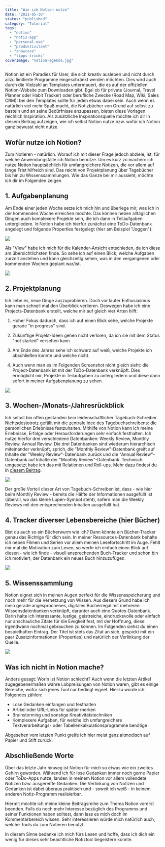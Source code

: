 ```yaml
---
title: "Wie ich Notion nutze"
date: "2021-05-30"
status: "published"
category: "Tutorial"
tags: 
  - "notion"
  - "notiz-app"
  - "personal-use"
  - "produktivitaet"
  - "showcase"
  - "tipps-tricks"
coverImage: "notion-agenda.jpg"
---
```


Notion ist ein Paradies für User, die sich kreativ ausleben und nicht durch allzu limitierte Programme eingeschränkt werden möchten. Dies wird auch durch die Vielzahl an Templates untermauert, die es auf der offiziellen Notion-Website zum Downloaden gibt. Egal ob für private (Journal, Travel Planner oder Habit Tracker) oder berufliche Zwecke (Road Map, Wiki, Sales CRM): bei den Templates sollte für jeden etwas dabei sein. Auch wenn es natürlich viel mehr Spaß macht, die Notizbücher von Grund auf selbst zu basteln und an seine Bedürfnisse anzupassen, bieten diese Vorlagen reichlich Inspiration. Als zusätzliche Inspirationsquelle möchte ich dir in diesem Beitrag aufzeigen, wie ich selbst Notion nutze bzw. wofür ich Notion ganz bewusst nicht nutze.

<!--more-->

## Wofür nutze ich Notion?

Zum Notieren - natürlich. Worauf ich mit dieser Frage jedoch abziele, ist, für welche Anwendungsfälle ich Notion benutze. Um es kurz zu machen: ich nutze Notion hauptsächlich für umfangreichere Notizen, die vor allem auf lange Frist hilfreich sind. Das reicht von Projektplanung über Tagebücher bis hin zu Wissenssammlungen. Wie das Ganze bei mir aussieht, möchte ich dir im Folgenden zeigen.

## 1. Aufgabenplanung

Am Ende einer jeden Woche setze ich mich hin und überlege mir, was ich in der kommenden Woche erreichen möchte. Das können neben alltäglichen Dingen auch komplexere Projekte sein, die ich dann in Teilaufgaben untergliedere. In Notion habe ich hierfür zunächst eine ToDo-Datenbank angelegt und folgende Properties festgelegt (hier am Beispiel "Joggen"):

![](/img/blog/notion-task-detail.png)

Als "View" habe ich mich für die Kalender-Ansicht entschieden, da ich diese am übersichtlichsten finde. So sehe ich auf einen Blick, welche Aufgaben zurzeit anstehen und kann gleichzeitig sehen, was in den vergangenen oder kommenden Wochen geplant war/ist.

![](/img/blog/notion-calendar.png)

## 2. Projektplanung

Ich liebe es, neue Dinge auszuprobieren. Doch vor lauter Enthusiasmus kann man schnell mal den Überblick verlieren. Deswegen habe ich eine Projects-Datenbank erstellt, welche mir auf gleich vier Arten hilft:

1. Hoher Fokus dadurch, dass ich auf einen Blick sehe, welche Projekte gerade "in progress" sind.

3. Zukünftige Projekt-Ideen gehen nicht verloren, da ich sie mit dem Status "not started" versehen kann.

5. Am Ende des Jahres sehe ich schwarz auf weiß, welche Projekte ich abschließen konnte und welche nicht.

7. Auch wenn man es im Folgenden Screenshot nicht gleich sieht: die Project-Datenbank ist mit der ToDo-Datenbank verknüpft. Dies ermöglicht mir, Projekte in Teilaufgaben zu untergliedern und diese dann sofort in meiner Aufgabenplanung zu sehen.

![](/img/blog/notion-projects.png)

## 3. Wochen-/Monats-/Jahresrückblick

Ich selbst bin offen gestanden kein leidenschaftlicher Tagebuch-Schreiber. Nichtsdestotrotz gefällt mir die zentrale Idee des Tagebuchschreibens: die persönlichen Erlebnisse festzuhalten. Mithilfe von Notion kann ich meine Erlebnisse, Erfolge oder Herausforderungen sehr einfach festhalten. Ich nutze hierfür drei verschiedene Datenbanken: Weekly Review, Monthly Review, Annual Review. Die drei Datenbanken sind wiederum hierarchisch miteinander verknüpft, sprich, die "Monthly Review"-Datenbank greift auf Inhalte der "Weekly Review"-Datenbank zurück und die "Annual Review"-Datenbank auf Inhalte der "Monthly Review"-Datenbank. Technisch umgesetzt habe ich das mit Relationen und Roll-ups. Mehr dazu findest du in [diesem Beitrag](https://www.fabi-online.de/notion-deathly-hallows/).

![](/img/blog/notion-monthly-review.png)

Der große Vorteil dieser Art von Tagebuch-Schreiben ist, dass - wie hier beim Monthly Review - bereits die Hälfte der Informationen ausgefüllt ist (überall, wo das kleine Lupen-Symbol steht), sofern man die Weekly Reviews mit den entsprechenden Inhalten ausgefüllt hat.

## 4. Tracker diverser Lebensbereiche (hier Bücher)

Bist du auch so ein Bücherwurm wie ich? Dann könnte ein Bücher-Tracker genau das Richtige für dich sein. In meiner Ressources-Datenbank behalte ich neben Filmen und Serien vor allem meinen Lesefortschritt im Auge. Fehlt mir mal die Motivation zum Lesen, so werfe ich einfach einen Blick auf diesen - wie ich finde - visuell ansprechenden Buch-Tracker und schon bin ich motiviert, der Datenbank ein neues Buch hinzuzufügen.

![](/img/blog/notion-library.png)

## 5. Wissenssammlung

Notion eignet sich in meinen Augen perfekt für die Wissensspeicherung und noch mehr für die Vernetzung von Wissen. Aus diesem Grund habe ich mein gerade angesprochenes, digitales Bücherregal mit mehreren Wissensdatenbanken verknüpft, darunter auch eine Quotes-Datenbank. Darin halte ich interessante, lustige, geistreiche, eindrucksvolle oder einfach nur anschauliche Zitate für die Ewigkeit fest, mit der Hoffnung, diese irgendwann nochmal gebrauchen zu können. Im Folgenden siehst du einen bespielhaften Eintrag. Der Titel ist stets das Zitat an sich, gespickt mit ein paar Zusatzinformationen (Properties) und natürlich der Verlinkung der Quelle.

![](/img/blog/notion-quotes.png)

## Was ich nicht in Notion mache?

Anders gesagt: Worin ist Notion schlecht? Auch wenn die letzten Artikel zugegebenermaßen wahre Lobpreisungen von Notion waren, gibt es einige Bereiche, wofür sich jenes Tool nur bedingt eignet. Hierzu würde ich Folgendes zählen:

- Lose Gedanken einfangen und festhalten
- Artikel oder URL-Links für später merken
- Brainstorming und sonstige Kreativitätstechniken
- Komplexere Aufgaben, für welche ich umfangreichere Textverarbeitungs- oder Tabellenkalkulationsprogramme benötige

Abgesehen vom letzten Punkt greife ich hier meist ganz altmodisch auf Papier und Stift zurück.

## Abschließende Worte

Über das letzte Jahr hinweg ist Notion für mich so etwas wie ein zweites Gehirn geworden. Während ich für lose Gedanken immer noch gerne Papier oder ToDo-Apps nutze, landen in meinem Notion vor allem vollendete Notizen bzw. ausgereifte Gedanken. Die Verlinkung von Notizen und Gedanken ist dabei überaus praktisch und - soweit ich weiß - in keinem anderen Notiz-Programm realisierbar.

Hiermit möchte ich meine kleine Beitragsreihe zum Thema Notion vorerst beenden. Falls du noch mehr Interesse bezüglich des Programms und seiner Funktionen haben solltest, dann lass es mich doch im Kommentarbereich wissen. Sehr interessieren würde mich natürlich auch, welche Tools du zum Notieren benutzt.

In diesem Sinne bedanke ich mich fürs Lesen und hoffe, dass ich dich ein wenig für dieses sehr beachtliche Notiztool begeistern konnte.
